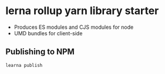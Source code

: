 # lerna rollup yarn library starter

- Produces ES modules and CJS modules for node
- UMD bundles for client-side 

## Publishing to NPM
`learna publish`
